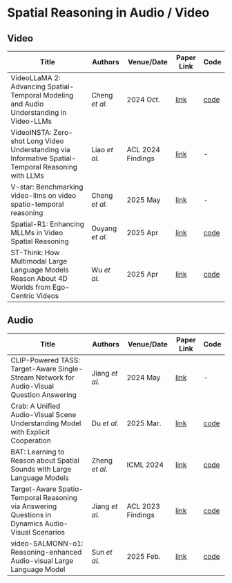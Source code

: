 # Spatial Reasoning in Audio / Video

## Video
| Title                                                                                             | Authors       | Venue/Date       | Paper Link                                   | Code                                         | 
|---------------------------------------------------------------------------------------------------|----------------------------------------------|----------------------------------------------|------------------|------------------|
| VideoLLaMA 2: Advancing Spatial-Temporal Modeling and Audio Understanding in Video-LLMs | Cheng *et al.* | 2024 Oct. | [link](https://arxiv.org/pdf/2406.07476) | [code](https://github.com/DAMO-NLP-SG/VideoLLaMA2) |
| VideoINSTA: Zero-shot Long Video Understanding via Informative Spatial-Temporal Reasoning with LLMs | Liao *et al.* | ACL 2024 Findings | [link](https://arxiv.org/pdf/2409.20365) | - |
| V-star: Benchmarking video-llms on video spatio-temporal reasoning | Cheng *et al.* | 2025 May | [link](https://arxiv.org/pdf/2503.11495) | - |
| Spatial-R1: Enhancing MLLMs in Video Spatial Reasoning | Ouyang *et al.* | 2025 Apr | [link](https://arxiv.org/pdf/2504.01805) | [code](https://github.com/OuyangKun10/Spatial-R1) | 
| ST-Think: How Multimodal Large Language Models Reason About 4D Worlds from Ego-Centric Videos | Wu *et al.* | 2025 Apr | [link](https://arxiv.org/pdf/2503.12542) | [code](https://github.com/WPR001/Ego-ST) | 

## Audio
| Title                                                                                             | Authors       | Venue/Date       | Paper Link                                   | Code                                         | 
|---------------------------------------------------------------------------------------------------|----------------------------------------------|----------------------------------------------|------------------|------------------|
| CLIP-Powered TASS: Target-Aware Single-Stream Network for Audio-Visual Question Answering | Jiang *et al.* | 2024 May | [link]([https://arxiv.org/pdf/2406.07476](https://arxiv.org/pdf/2405.07451)) | - |
| Crab: A Unified Audio-Visual Scene Understanding Model with Explicit Cooperation | Du *et al.* | 2025 Mar. | [link](https://arxiv.org/pdf/2503.13068) | [code](https://github.com/GeWu-Lab/Crab) | 
| BAT: Learning to Reason about Spatial Sounds with Large Language Models | Zheng *et al.* | ICML 2024 | [link](https://arxiv.org/pdf/2402.01591) | [code](https://github.com/zszheng147/Spatial-AST) |
| Target-Aware Spatio-Temporal Reasoning via Answering Questions in Dynamics Audio-Visual Scenarios | Jiang *et al.* | ACL 2023 Findings | [link]() | [code](https://arxiv.org/pdf/2305.12397) | - | 
| video-SALMONN-o1: Reasoning-enhanced Audio-visual Large Language Model | Sun *et al.* | 2025 Feb. | [link](https://arxiv.org/pdf/2502.11775) | [code](https://github.com/BriansIDP/video-SALMONN-o1) |  
